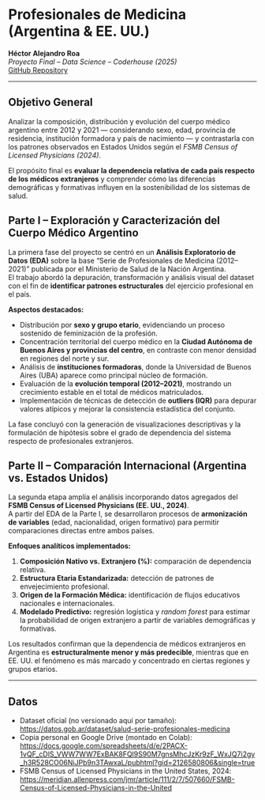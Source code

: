 # Profesionales de Medicina (Argentina & EE. UU.)

**Héctor Alejandro Roa**  
*Proyecto Final – Data Science – Coderhouse (2025)*  
[GitHub Repository](https://github.com/roahalejandro/ProyectoDS_)

---

## Objetivo General
Analizar la composición, distribución y evolución del cuerpo médico argentino entre 2012 y 2021 — considerando sexo, edad, provincia de residencia, institución formadora y país de nacimiento — y contrastarla con los patrones observados en Estados Unidos según el *FSMB Census of Licensed Physicians (2024)*.

El propósito final es **evaluar la dependencia relativa de cada país respecto de los médicos extranjeros** y comprender cómo las diferencias demográficas y formativas influyen en la sostenibilidad de los sistemas de salud.

## Parte I – Exploración y Caracterización del Cuerpo Médico Argentino

La primera fase del proyecto se centró en un **Análisis Exploratorio de Datos (EDA)** sobre la base “Serie de Profesionales de Medicina (2012–2021)” publicada por el Ministerio de Salud de la Nación Argentina.  
El trabajo abordó la depuración, transformación y análisis visual del dataset con el fin de **identificar patrones estructurales** del ejercicio profesional en el país.

**Aspectos destacados:**
- Distribución por **sexo y grupo etario**, evidenciando un proceso sostenido de feminización de la profesión.  
- Concentración territorial del cuerpo médico en la **Ciudad Autónoma de Buenos Aires y provincias del centro**, en contraste con menor densidad en regiones del norte y sur.  
- Análisis de **instituciones formadoras**, donde la Universidad de Buenos Aires (UBA) aparece como principal núcleo de formación.  
- Evaluación de la **evolución temporal (2012–2021)**, mostrando un crecimiento estable en el total de médicos matriculados.  
- Implementación de técnicas de detección de **outliers (IQR)** para depurar valores atípicos y mejorar la consistencia estadística del conjunto.

La fase concluyó con la generación de visualizaciones descriptivas y la formulación de hipótesis sobre el grado de dependencia del sistema respecto de profesionales extranjeros.

## Parte II – Comparación Internacional (Argentina vs. Estados Unidos)

La segunda etapa amplía el análisis incorporando datos agregados del **FSMB Census of Licensed Physicians (EE. UU., 2024)**.  
A partir del EDA de la Parte I, se desarrollaron procesos de **armonización de variables** (edad, nacionalidad, origen formativo) para permitir comparaciones directas entre ambos países.

**Enfoques analíticos implementados:**
1. **Composición Nativo vs. Extranjero (%):** comparación de dependencia relativa.  
2. **Estructura Etaria Estandarizada:** detección de patrones de envejecimiento profesional.  
3. **Origen de la Formación Médica:** identificación de flujos educativos nacionales e internacionales.  
4. **Modelado Predictivo:** regresión logística y *random forest* para estimar la probabilidad de origen extranjero a partir de variables demográficas y formativas.

Los resultados confirman que la dependencia de médicos extranjeros en Argentina es **estructuralmente menor y más predecible**, mientras que en EE. UU. el fenómeno es más marcado y concentrado en ciertas regiones y grupos etarios.

---
## Datos
- Dataset oficial (no versionado aquí por tamaño):  https://datos.gob.ar/dataset/salud-serie-profesionales-medicina
- Copia personal en Google Drive (montado en Colab):
https://docs.google.com/spreadsheets/d/e/2PACX-1vQF_cDlS_VWW7WW7ExBAK8FQl9S90M7gnsMhcJzKr9zF_WxJQ7i2gy_h3R528CO06NiJPb9n3TAwxaL/pubhtml?gid=2126580806&single=true
- FSMB Census of Licensed Physicians in the United States, 2024: https://meridian.allenpress.com/jmr/article/111/2/7/507660/FSMB-Census-of-Licensed-Physicians-in-the-United
